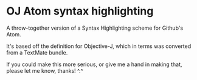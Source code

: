 # OJ Atom syntax highlighting

A throw-together version of a Syntax Highlighting scheme for Github's Atom.

It's based off the definition for Objective-J, which in terms was converted from a TextMate bundle.

If you could make this more serious, or give me a hand in making that, please let me know, thanks! ^.^
